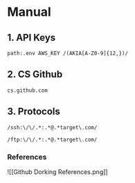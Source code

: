 # Manual

## 1. API Keys

`path:.env AWS_KEY /(AKIA[A-Z0-9]{12,})/`

## 2. CS Github

`cs.github.com`

## 3. Protocols

`/ssh:\/\/.*:.*@.*target\.com/`

`/ftp:\/\/.*:.*@.*target\.com/`

### References

![[Github Dorking References.png]]